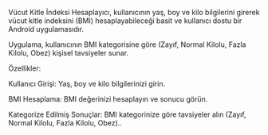 Vücut Kitle İndeksi Hesaplayıcı, kullanıcının yaş, boy ve kilo bilgilerini girerek vücut kitle indeksini (BMI) hesaplayabileceği basit ve kullanıcı dostu bir Android uygulamasıdır. 

Uygulama, kullanıcının BMI kategorisine göre (Zayıf, Normal Kilolu, Fazla Kilolu, Obez) kişisel tavsiyeler sunar.

Özellikler:

Kullanıcı Girişi: Yaş, boy ve kilo bilgilerinizi girin.

BMI Hesaplama: BMI değerinizi hesaplayın ve sonucu görün.

Kategorize Edilmiş Sonuçlar: BMI kategorinize göre tavsiyeler alın (Zayıf, Normal Kilolu, Fazla Kilolu, Obez)..






